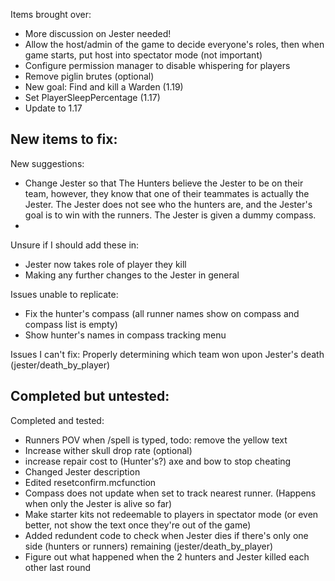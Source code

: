 Items brought over:
- More discussion on Jester needed!
- Allow the host/admin of the game to decide everyone's roles, then when game starts, put host into spectator mode (not important)
- Configure permission manager to disable whispering for players
- Remove piglin brutes (optional)
- New goal: Find and kill a Warden (1.19)
- Set PlayerSleepPercentage (1.17)
- Update to 1.17

New items to fix:
- 

New suggestions:
- Change Jester so that The Hunters believe the Jester to be on their team, however, they know that one of their teammates is actually the Jester. The Jester does not see who the hunters are, and the Jester's goal is to win with the runners. The Jester is given a dummy compass.
- 

Unsure if I should add these in:
- Jester now takes role of player they kill
- Making any further changes to the Jester in general

Issues unable to replicate:
- Fix the hunter's compass (all runner names show on compass and compass list is empty)
- Show hunter's names in compass tracking menu

Issues I can't fix:
Properly determining which team won upon Jester's death (jester/death_by_player)

Completed but untested:
- 

Completed and tested:
- Runners POV when /spell is typed, todo: remove the yellow text
- Increase wither skull drop rate (optional)
- increase repair cost to (Hunter's?) axe and bow to stop cheating
- Changed Jester description
- Edited resetconfirm.mcfunction
- Compass does not update when set to track nearest runner. (Happens when only the Jester is alive so far)
- Make starter kits not redeemable to players in spectator mode (or even better, not show the text once they're out of the game)
- Added redundent code to check when Jester dies if there's only one side (hunters or runners) remaining (jester/death_by_player)
- Figure out what happened when the 2 hunters and Jester killed each other last round